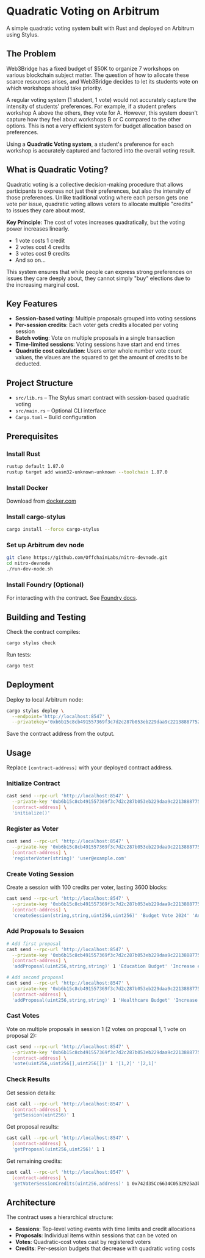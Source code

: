 # Quadratic Voting on Arbitrum

A simple quadratic voting system built with Rust and deployed on Arbitrum using Stylus.

## The Problem

Web3Bridge has a fixed budget of $50K to organize 7 workshops on various blockchain subject matter. The question of how to allocate these scarce resources arises, and Web3Bridge decides to let its students vote on which workshops should take priority.

A regular voting system (1 student, 1 vote) would not accurately capture the intensity of students' preferences. For example, if a student prefers workshop A above the others, they vote for A. However, this system doesn't capture how they feel about workshops B or C compared to the other options. This is not a very efficient system for budget allocation based on preferences.

Using a **Quadratic Voting system**, a student's preference for each workshop is accurately captured and factored into the overall voting result.

## What is Quadratic Voting?

Quadratic voting is a collective decision-making procedure that allows participants to express not just their preferences, but also the intensity of those preferences. Unlike traditional voting where each person gets one vote per issue, quadratic voting allows voters to allocate multiple "credits" to issues they care about most.

**Key Principle**: The cost of votes increases quadratically, but the voting power increases linearly.
- 1 vote costs 1 credit
- 2 votes cost 4 credits  
- 3 votes cost 9 credits
- And so on...

This system ensures that while people can express strong preferences on issues they care deeply about, they cannot simply "buy" elections due to the increasing marginal cost.

## Key Features

- **Session-based voting**: Multiple proposals grouped into voting sessions
- **Per-session credits**: Each voter gets credits allocated per voting session
- **Batch voting**: Vote on multiple proposals in a single transaction
- **Time-limited sessions**: Voting sessions have start and end times
- **Quadratic cost calculation**: Users enter whole number vote count values, the vlaues are the squared to get the amount of credits to be deducted.

## Project Structure

- `src/lib.rs` – The Stylus smart contract with session-based quadratic voting
- `src/main.rs` – Optional CLI interface
- `Cargo.toml` – Build configuration

## Prerequisites

### Install Rust
```bash
rustup default 1.87.0
rustup target add wasm32-unknown-unknown --toolchain 1.87.0
```

### Install Docker
Download from [docker.com](https://www.docker.com/)

### Install cargo-stylus
```bash
cargo install --force cargo-stylus
```

### Set up Arbitrum dev node
```bash
git clone https://github.com/OffchainLabs/nitro-devnode.git
cd nitro-devnode
./run-dev-node.sh
```

### Install Foundry (Optional)
For interacting with the contract. See [Foundry docs](https://book.getfoundry.sh/).

## Building and Testing

Check the contract compiles:
```bash
cargo stylus check
```

Run tests:
```bash
cargo test
```

## Deployment

Deploy to local Arbitrum node:
```bash
cargo stylus deploy \
  --endpoint='http://localhost:8547' \
  --privatekey='0xb6b15c8cb491557369f3c7d2c287b053eb229daa9c22138887752191c9520659'
```

Save the contract address from the output.

## Usage

Replace `[contract-address]` with your deployed contract address.

### Initialize Contract
```bash
cast send --rpc-url 'http://localhost:8547' \
  --private-key '0xb6b15c8cb491557369f3c7d2c287b053eb229daa9c22138887752191c9520659' \
  [contract-address] \
  'initialize()'
```

### Register as Voter
```bash
cast send --rpc-url 'http://localhost:8547' \
  --private-key '0xb6b15c8cb491557369f3c7d2c287b053eb229daa9c22138887752191c9520659' \
  [contract-address] \
  'registerVoter(string)' 'user@example.com'
```

### Create Voting Session
Create a session with 100 credits per voter, lasting 3600 blocks:
```bash
cast send --rpc-url 'http://localhost:8547' \
  --private-key '0xb6b15c8cb491557369f3c7d2c287b053eb229daa9c22138887752191c9520659' \
  [contract-address] \
  'createSession(string,string,uint256,uint256)' 'Budget Vote 2024' 'Annual budget allocation' 100 3600
```

### Add Proposals to Session
```bash
# Add first proposal
cast send --rpc-url 'http://localhost:8547' \
  --private-key '0xb6b15c8cb491557369f3c7d2c287b053eb229daa9c22138887752191c9520659' \
  [contract-address] \
  'addProposal(uint256,string,string)' 1 'Education Budget' 'Increase education funding by 20%'

# Add second proposal
cast send --rpc-url 'http://localhost:8547' \
  --private-key '0xb6b15c8cb491557369f3c7d2c287b053eb229daa9c22138887752191c9520659' \
  [contract-address] \
  'addProposal(uint256,string,string)' 1 'Healthcare Budget' 'Increase healthcare funding by 15%'
```

### Cast Votes
Vote on multiple proposals in session 1 (2 votes on proposal 1, 1 vote on proposal 2):
```bash
cast send --rpc-url 'http://localhost:8547' \
  --private-key '0xb6b15c8cb491557369f3c7d2c287b053eb229daa9c22138887752191c9520659' \
  [contract-address] \
  'vote(uint256,uint256[],uint256[])' 1 '[1,2]' '[2,1]'
```

### Check Results
Get session details:
```bash
cast call --rpc-url 'http://localhost:8547' \
  [contract-address] \
  'getSession(uint256)' 1
```

Get proposal results:
```bash
cast call --rpc-url 'http://localhost:8547' \
  [contract-address] \
  'getProposal(uint256,uint256)' 1 1
```

Get remaining credits:
```bash
cast call --rpc-url 'http://localhost:8547' \
  [contract-address] \
  'getVoterSessionCredits(uint256,address)' 1 0x742d35Cc6634C0532925a3b844Bc454e4438f44e
```

## Architecture

The contract uses a hierarchical structure:
- **Sessions**: Top-level voting events with time limits and credit allocations
- **Proposals**: Individual items within sessions that can be voted on
- **Votes**: Quadratic-cost votes cast by registered voters
- **Credits**: Per-session budgets that decrease with quadratic voting costs

